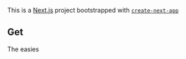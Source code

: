 This is a [Next.js](https://nextjs.org/) project bootstrapped with [`create-next-app`](https://github.com/vercel/net.js/tree/canary/packages/reate-next-app)
## Get
The easies
